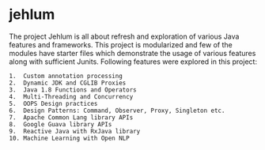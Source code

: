 # jehlum

The project Jehlum is all about refresh and exploration of various Java features and frameworks. This project is modularized and few of the modules have starter files which demonstrate the usage of various features along with sufficient Junits. Following features were explored in this project:

    1.  Custom annotation processing
    2.  Dynamic JDK and CGLIB Proxies
    3.  Java 1.8 Functions and Operators
    4.  Multi-Threading and Concurrency
    5.  OOPS Design practices
    6.  Design Patterns: Command, Observer, Proxy, Singleton etc.
    7.  Apache Common Lang library APIs
    8.  Google Guava library APIs
    9.  Reactive Java with RxJava library
    10. Machine Learning with Open NLP
    

    
    






